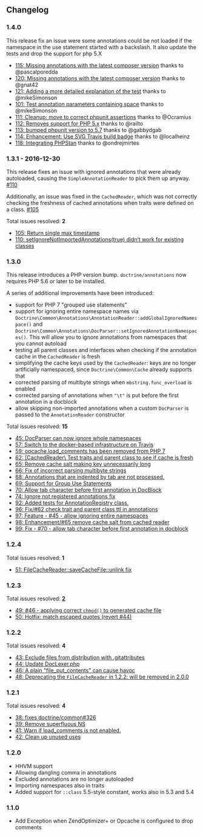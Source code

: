 ## Changelog


### 1.4.0

This release fix an issue were some annotations could be not loaded if the namespace in the use statement started with a backslash.
It also update the tests and drop the support for php 5.X

- [115: Missing annotations with the latest composer version](https://github.com/doctrine/annotations/issues/115) thanks to @pascalporedda
- [120: Missing annotations with the latest composer version](https://github.com/doctrine/annotations/pull/120) thanks to @gnat42
- [121: Adding a more detailed explanation of the test](https://github.com/doctrine/annotations/pull/121) thanks to @mikeSimonson
- [101: Test annotation parameters containing space](https://github.com/doctrine/annotations/pull/101) thanks to @mikeSimonson
- [111: Cleanup: move to correct phpunit assertions](https://github.com/doctrine/annotations/pull/111) thanks to @Ocramius
- [112: Removes support for PHP 5.x](https://github.com/doctrine/annotations/pull/112) thanks to @railto
- [113: bumped phpunit version to 5.7](https://github.com/doctrine/annotations/pull/113) thanks to @gabbydgab
- [114: Enhancement: Use SVG Travis build badge](https://github.com/doctrine/annotations/pull/114) thanks to @localheinz
- [118: Integrating PHPStan](https://github.com/doctrine/annotations/pull/118) thanks to @ondrejmirtes

### 1.3.1 - 2016-12-30

This release fixes an issue with ignored annotations that were already
autoloaded, causing the `SimpleAnnotationReader` to pick them up
anyway. [#110](https://github.com/doctrine/annotations/pull/110)

Additionally, an issue was fixed in the `CachedReader`, which was
not correctly checking the freshness of cached annotations when
traits were defined on a class. [#105](https://github.com/doctrine/annotations/pull/105)

Total issues resolved: **2**

- [105: Return single max timestamp](https://github.com/doctrine/annotations/pull/105)
- [110: setIgnoreNotImportedAnnotations(true) didn&rsquo;t work for existing classes](https://github.com/doctrine/annotations/pull/110)

### 1.3.0

This release introduces a PHP version bump. `doctrine/annotations` now requires PHP
5.6 or later to be installed.

A series of additional improvements have been introduced:

 * support for PHP 7 "grouped use statements"
 * support for ignoring entire namespace names
   via `Doctrine\Common\Annotations\AnnotationReader::addGlobalIgnoredNamespace()` and
   `Doctrine\Common\Annotations\DocParser::setIgnoredAnnotationNamespaces()`. This will
   allow you to ignore annotations from namespaces that you cannot autoload
 * testing all parent classes and interfaces when checking if the annotation cache
   in the `CachedReader` is fresh
 * simplifying the cache keys used by the `CachedReader`: keys are no longer artificially
   namespaced, since `Doctrine\Common\Cache` already supports that
 * corrected parsing of multibyte strings when `mbstring.func_overload` is enabled
 * corrected parsing of annotations when `"\t"` is put before the first annotation
   in a docblock
 * allow skipping non-imported annotations when a custom `DocParser` is passed to
   the `AnnotationReader` constructor

Total issues resolved: **15**

- [45: DocParser can now ignore whole namespaces](https://github.com/doctrine/annotations/pull/45)
- [57: Switch to the docker-based infrastructure on Travis](https://github.com/doctrine/annotations/pull/57)
- [59: opcache.load&#95;comments has been removed from PHP 7](https://github.com/doctrine/annotations/pull/59)
- [62: &#91;CachedReader&#92; Test traits and parent class to see if cache is fresh](https://github.com/doctrine/annotations/pull/62)
- [65: Remove cache salt making key unnecessarily long](https://github.com/doctrine/annotations/pull/65)
- [66: Fix of incorrect parsing multibyte strings](https://github.com/doctrine/annotations/pull/66)
- [68: Annotations that are indented by tab are not processed.](https://github.com/doctrine/annotations/issues/68)
- [69: Support for Group Use Statements](https://github.com/doctrine/annotations/pull/69)
- [70: Allow tab character before first annotation in DocBlock](https://github.com/doctrine/annotations/pull/70)
- [74: Ignore not registered annotations fix](https://github.com/doctrine/annotations/pull/74)
- [92: Added tests for AnnotationRegistry class.](https://github.com/doctrine/annotations/pull/92)
- [96: Fix/#62 check trait and parent class ttl in annotations](https://github.com/doctrine/annotations/pull/96)
- [97: Feature - #45 - allow ignoring entire namespaces](https://github.com/doctrine/annotations/pull/97)
- [98: Enhancement/#65 remove cache salt from cached reader](https://github.com/doctrine/annotations/pull/98)
- [99: Fix - #70 - allow tab character before first annotation in docblock](https://github.com/doctrine/annotations/pull/99)

### 1.2.4

Total issues resolved: **1**

- [51: FileCacheReader::saveCacheFile::unlink fix](https://github.com/doctrine/annotations/pull/51)

### 1.2.3

Total issues resolved: [**2**](https://github.com/doctrine/annotations/milestones/v1.2.3)

- [49: #46 - applying correct `chmod()` to generated cache file](https://github.com/doctrine/annotations/pull/49)
- [50: Hotfix: match escaped quotes (revert #44)](https://github.com/doctrine/annotations/pull/50)

### 1.2.2

Total issues resolved: **4**

- [43: Exclude files from distribution with .gitattributes](https://github.com/doctrine/annotations/pull/43)
- [44: Update DocLexer.php](https://github.com/doctrine/annotations/pull/44)
- [46: A plain &quot;file&#95;put&#95;contents&quot; can cause havoc](https://github.com/doctrine/annotations/pull/46)
- [48: Deprecating the `FileCacheReader` in 1.2.2: will be removed in 2.0.0](https://github.com/doctrine/annotations/pull/48)

### 1.2.1

Total issues resolved: **4**

- [38: fixes doctrine/common#326](https://github.com/doctrine/annotations/pull/38)
- [39: Remove superfluous NS](https://github.com/doctrine/annotations/pull/39)
- [41: Warn if load_comments is not enabled.](https://github.com/doctrine/annotations/pull/41)
- [42: Clean up unused uses](https://github.com/doctrine/annotations/pull/42)

### 1.2.0

 * HHVM support
 * Allowing dangling comma in annotations
 * Excluded annotations are no longer autoloaded
 * Importing namespaces also in traits
 * Added support for `::class` 5.5-style constant, works also in 5.3 and 5.4

### 1.1.0

 * Add Exception when ZendOptimizer+ or Opcache is configured to drop comments
